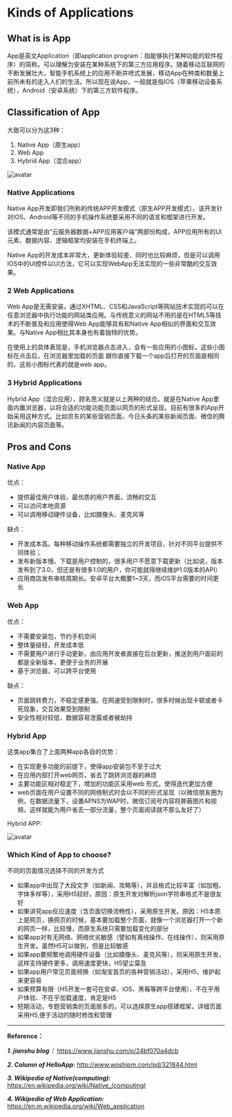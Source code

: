 # Kinds of Applications
## What is is App
App是英文Application（即application program：指能够执行某种功能的软件程序）的简称。可以理解为安装在某种系统下的第三方应用程序。随着移动互联网的不断发展壮大，智能手机系统上的应用不断井喷式发展，移动App在种类和数量上前所未有的走入人们的生活。所以现在说App，一般就是指IOS（苹果移动设备系统），Android（安卓系统）下的第三方软件程序。

## Classification of App
大致可以分为这3种：
1. Native App（原生app）
2. Web App
3. Hybrid App（混合app）

![avatar](https://upload-images.jianshu.io/upload_images/1668945-eebff27c68f3e4db.png)
### Native Applications
Native App开发即我们所称的传统APP开发模式（原生APP开发模式），该开发针对IOS、Android等不同的手机操作系统要采用不同的语言和框架进行开发。

该模式通常是由“云服务器数据+APP应用客户端”两部份构成，APP应用所有的UI元素、数据内容、逻辑框架均安装在手机终端上。

Native App的开发成本非常大，更新体验较差、同时也比较麻烦，但是可以调用IOS中的UI控件以UI方法，它可以实现WebApp无法实现的一些非常酷的交互效果。

### 2 Web Applications
Web App是无需安装，通过XHTML、CSS和JavaScript等网站技术实现的可以在任意浏览器中执行功能的网站类应用。与传统意义的网站不用的是在HTML5等技术的不断普及和应用使得Web App能够具有和Native App相似的界面和交互效果。与Native App相比其本身也有着独特的优势。

在使用上的具体表现是，手机浏览器点击进入，会有一些应用的小图标，这些小图标在点击后，在浏览器里加载的页面 跟你直接下载一个app后打开的页面是相同的，这些小图标代表的就是web app。
### 3 Hybrid Applications
Hybrid App（混合应用），顾名思义就是以上两种的结合。就是在Native App里面内置浏览器，以将合适的功能功能页面以网页的形式呈现。目前有很多的App开始采用这种方式。比如京东的某些营销页面，今日头条的某些新闻页面、微信的腾讯新闻的内容页面等。
## Pros and Cons
### Native App
优点：
* 提供最佳用户体验，最优质的用户界面，流畅的交互
* 可以访问本地资源
* 可以调用移动硬件设备，比如摄像头、麦克风等

缺点：
* 开发成本高。每种移动操作系统都需要独立的开发项目，针对不同平台提供不同体验；
* 发布新版本慢。下载是用户控制的，很多用户不愿意下载更新（比如说，版本发布到了3.0，但还是有很多1.0的用户，你可能就得继续维护1.0版本的API）
* 应用商店发布审核周期长。安卓平台大概要1~3天，而iOS平台需要的时间更长
### Web App
优点：
* 不需要安装包，节约手机空间
* 整体量级轻，开发成本低
* 不需要用户进行手动更新，由应用开发者直接在后台更新，推送到用户面前的都是全新版本，更便于业务的开展
* 基于浏览器，可以跨平台使用

缺点：
* 页面跳转费力，不稳定感更强。在网速受到限制时，很多时候出现卡顿或者卡死现象，交互效果受到限制
* 安全性相对较低，数据容易泄露或者被劫持
### Hybrid App
这类app集合了上面两种app各自的优势：
* 在实现更多功能的前提下，使得app安装包不至于过大
* 在应用内部打开web网页，省去了跳转浏览器的麻烦
* 主要功能区相对稳定下，增加的功能区采用web 形式，使得迭代更加方便
* web页面在用户设置不同的网络制式时会以不同的形式呈现（以微信朋友圈为例，在数据流量下，设置APNS为WAP时，微信订阅号内容将屏蔽图片和视频。这样就能为用户省去一部分流量，整个页面阅读就不那么友好了）

Hybrid APP:

![avatar](https://upload-images.jianshu.io/upload_images/1668945-6d8f35e7f126abf3.png)
### Which Kind of App to choose?
不同的页面情况选择不同的开发方式
* 如果app中出现了大段文字（如新闻、攻略等），并且格式比较丰富（如加粗、字体多样等），采用H5较好。原因：原生开发对解析json字符串格式不是很友好
* 如果讲究app反应速度（含页面切换流畅性），采用原生开发。原因：H5本质上是网页，换网页的时候，基本要加载整个页面，就像一个浏览器打开一个新的网页一样，比较慢，而原生系统只需要加载变化的部分
* 如果app对有无网络、网络优劣敏感（譬如有离线操作、在线操作），则采用原生开发。虽然H5可以做到，但是比较敏感
* 如果app要频繁地调用硬件设备（比如摄像头、麦克风等），则采用原生开发，这样支持硬件更多，调用速度更快，H5望尘莫及
* 如果app用户常见页面频换（如淘宝首页的各种营销活动），采用H5，维护起来更容易
* 如果预算有限（H5开发一套可在安卓、iOS、黑莓等跨平台使用）、不在乎用户体验、不在乎加载速度，肯定是H5
* 短期活动，专题营销类的页面居多的，可以选择原生app搭建框架，详细页面采用H5,便于活动的随时修改和管理
---
**Reference：**

***1. jianshu blog：***
https://www.jianshu.com/p/24bf070a4dcb

***2. Column of HelloApp:***
http://www.woshipm.com/pd/321844.html

***3. Wikipedia of Native(computing):***
https://en.wikipedia.org/wiki/Native_(computing)

***4. Wikipedia of Web Application:***
https://en.m.wikipedia.org/wiki/Web_application